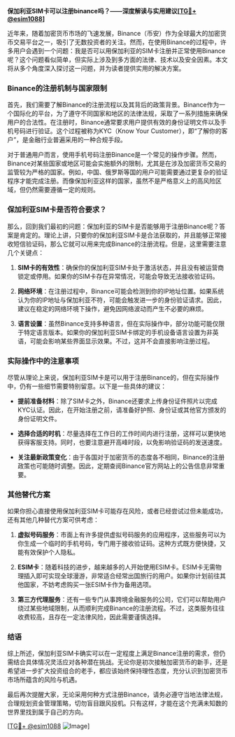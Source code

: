 **保加利亚SIM卡可以注册binance吗？——深度解读与实用建议[[TG💪+ @esim1088](https://t.me/s/esim1088)]**

近年来，随着加密货币市场的飞速发展，Binance（币安）作为全球最大的加密货币交易平台之一，吸引了无数投资者的关注。然而，在使用Binance的过程中，许多用户会遇到一个问题：我是否可以用保加利亚的SIM卡注册并正常使用Binance呢？这个问题看似简单，但实际上涉及到多方面的法律、技术以及安全因素。本文将从多个角度深入探讨这一问题，并为读者提供实用的解决方案。

### Binance的注册机制与国家限制

首先，我们需要了解Binance的注册流程以及其背后的政策背景。Binance作为一个国际化的平台，为了遵守不同国家和地区的法律法规，采取了一系列措施来确保用户的合法性。在注册时，Binance通常要求用户提供有效的身份证明文件以及手机号码进行验证。这个过程被称为KYC（Know Your Customer），即“了解你的客户”，是金融行业普遍采用的一种合规手段。

对于普通用户而言，使用手机号码注册Binance是一个常见的操作步骤。然而，Binance对某些国家或地区可能会实施额外的限制，尤其是在涉及加密货币交易的监管较为严格的国家。例如，中国、俄罗斯等国的用户可能需要通过更复杂的验证程序才能完成注册。而像保加利亚这样的国家，虽然不是严格意义上的高风险区域，但仍然需要遵循一定的规则。

### 保加利亚SIM卡是否符合要求？

那么，回到我们最初的问题：保加利亚的SIM卡是否能够用于注册Binance呢？答案是肯定的。理论上讲，只要你的保加利亚SIM卡是合法获取的，并且能够正常接收短信验证码，那么它就可以用来完成Binance的注册流程。但是，这里需要注意几个关键点：

1. **SIM卡的有效性**：确保你的保加利亚SIM卡处于激活状态，并且没有被运营商锁定或停用。如果你的SIM卡存在异常情况，可能会导致无法接收验证码。
   
2. **网络环境**：在注册过程中，Binance可能会检测到你的IP地址位置。如果系统认为你的IP地址与保加利亚不符，可能会触发进一步的身份验证请求。因此，建议在稳定的网络环境下操作，避免因网络波动而产生不必要的麻烦。

3. **语言设置**：虽然Binance支持多种语言，但在实际操作中，部分功能可能仅限于特定语言版本。如果你的保加利亚SIM卡绑定的手机设备语言设置为非英语，可能会影响某些界面显示效果。不过，这并不会直接影响注册过程。

### 实际操作中的注意事项

尽管从理论上来说，保加利亚SIM卡是可以用于注册Binance的，但在实际操作中，仍有一些细节需要特别留意。以下是一些具体的建议：

- **提前准备材料**：除了SIM卡之外，Binance还要求上传身份证件照片以完成KYC认证。因此，在开始注册之前，请准备好护照、身份证或其他官方颁发的身份证明文件。
  
- **选择合适的时机**：尽量选择在工作日的工作时间内进行注册，这样可以更快地获得客服支持。同时，也要注意避开高峰时段，以免影响验证码的发送速度。

- **关注最新政策变化**：由于各国对于加密货币的态度各不相同，Binance的注册政策也可能随时调整。因此，定期查阅Binance官方网站上的公告信息非常重要。

### 其他替代方案

如果你担心直接使用保加利亚SIM卡可能存在风险，或者已经尝试过但未能成功，还有其他几种替代方案可供考虑：

1. **虚拟号码服务**：市面上有许多提供虚拟号码服务的应用程序，这些服务可以为你生成一个临时的手机号码，专门用于接收验证码。这种方式既方便快捷，又能有效保护个人隐私。

2. **ESIM卡**：随着科技的进步，越来越多的人开始使用ESIM卡。ESIM卡无需物理插入即可实现全球漫游，非常适合经常出国旅行的用户。如果你计划前往其他国家，不妨考虑购买一张ESIM卡作为备用选项。

3. **第三方代理服务**：还有一些专门从事跨境金融服务的公司，它们可以帮助用户绕过某些地域限制，从而顺利完成Binance的注册流程。不过，这类服务往往收费较高，且存在一定法律风险，因此需要谨慎选择。

### 结语

综上所述，保加利亚SIM卡确实可以在一定程度上满足Binance注册的需求，但仍需结合具体情况灵活应对各种潜在挑战。无论你是初次接触加密货币的新手，还是希望进一步扩大投资组合的老手，都应该始终保持理性态度，充分认识到加密货币市场所蕴含的风险与机遇。

最后再次提醒大家，无论采用何种方式注册Binance，请务必遵守当地法律法规，合理规划资金管理策略，切勿盲目跟风投机。只有这样，才能在这个充满未知数的世界里找到属于自己的方向。

[[TG💪+ @esim1088](https://t.me/s/esim1088) ![Image](https://i.postimg.cc/4NQfJmqS/Snipaste-2025-05-13-00-14-12.png)]